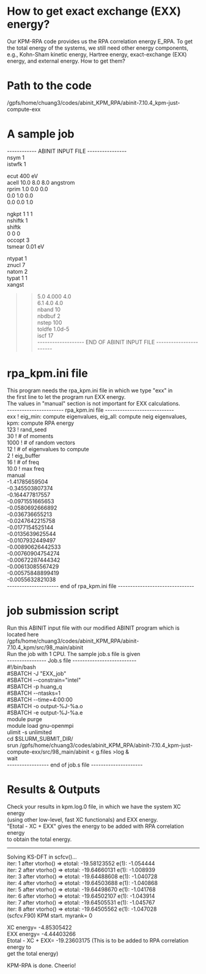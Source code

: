 How to get exact exchange (EXX) energy?
=======================================
Our KPM-RPA code provides us the RPA correlation energy E_RPA. 
To get the total energy of the systems, we still need other energy 
components, e.g., Kohn-Sham kinetic energy, Hartree energy, 
exact-exchange (EXX) energy, and external energy. How to get them? 


Path to the code 
================
/gpfs/home/chuang3/codes/abinit_KPM_RPA/abinit-7.10.4_kpm-just-compute-exx



A sample job
============
  
------------  ABINIT INPUT FILE  ----------------  
nsym 1  
istwfk 1  
  
ecut  400 eV  
acell 10.0 8.0 8.0 angstrom  
rprim
1.0 0.0 0.0  
0.0 1.0 0.0  
0.0 0.0 1.0  

ngkpt 1  1  1  
nshiftk 1   
shiftk  
0 0 0  
occopt 3  
tsmear 0.01 eV  
  
ntypat 1  
znucl  7  
natom  2  
typat 1 1  
xangst  
>>5.0   4.000   4.0  
>>6.1   4.0     4.0  
nband  10  
nbdbuf 2  
nstep   100  
toldfe  1.0d-5  
iscf  17  
------------------- END OF ABINIT INPUT FILE -----------------------  
  
  
  

rpa_kpm.ini file 
================
This program needs the rpa_kpm.ini file in which we type "exx" in  
the first line to let the program run EXX energy.  
The values in "manual" section is not important for EXX calculations.  
----------------------- rpa_kpm.ini file ----------------------------  
exx            ! eig_min: compute eigenvalues, eig_all: compute neig eigenvalues, kpm: compute RPA energy  
123            ! rand_seed  
30             ! # of moments  
1000           ! # of random vectors  
12             ! # of eigenvalues to compute  
2              ! eig_buffer  
16             ! # of freq  
10.0           ! max freq  
manual  
-1.41785659504  
-0.345503807374  
-0.164477817557  
-0.0971551665653  
-0.0580692666892  
-0.036736655213  
-0.0247642215758  
-0.0177154525144  
-0.0135639625544  
-0.0107932449497  
-0.00890626442533  
-0.00760904754274  
-0.00672287444342  
-0.00613085567429  
-0.00575848899419  
-0.0055632821038  
--------------------- end of rpa_kpm.ini file -------------------------------




job submission script 
=====================
Run this ABINIT input file with our modified ABINIT program which is located here  
/gpfs/home/chuang3/codes/abinit_KPM_RPA/abinit-7.10.4_kpm/src/98_main/abinit  
Run the job with 1 CPU. The sample job.s file is given  
---------------- Job.s file --------------------------  
#!/bin/bash  
#SBATCH -J "EXX_job"  
#SBATCH --constrain="intel"  
#SBATCH -p huang_q  
#SBATCH --ntasks=1  
#SBATCH --time=4:00:00  
#SBATCH -o output-%J-%a.o  
#SBATCH -e output-%J-%a.e  
module purge  
module load gnu-openmpi  
ulimit -s unlimited  
cd $SLURM_SUBMIT_DIR/  
srun /gpfs/home/chuang3/codes/abinit_KPM_RPA/abinit-7.10.4_kpm-just-compute-exx/src/98_main/abinit  < g.files >log &  
wait  
----------------- end of job.s file ---------------------  





Results & Outputs
=================

Check your results in kpm.log.0 file, in which we have the system XC energy  
(using other low-level, fast XC functionals) and EXX energy.  
"Etotal - XC + EXX" gives the energy to be added with RPA correlation energy  
to obtain the total energy.  
  
-------------------------------------------------------------------------------  
Solving KS-DFT in scfcv()...  
iter:   1   after vtorho() => etotal:     -19.58123552  e(1):   -1.054444  
iter:   2   after vtorho() => etotal:     -19.64660131  e(1):   -1.008939  
iter:   3   after vtorho() => etotal:     -19.64488608  e(1):   -1.040728  
iter:   4   after vtorho() => etotal:     -19.64503688  e(1):   -1.040868  
iter:   5   after vtorho() => etotal:     -19.64498670  e(1):   -1.041768  
iter:   6   after vtorho() => etotal:     -19.64502107  e(1):   -1.043914  
iter:   7   after vtorho() => etotal:     -19.64505531  e(1):   -1.045767  
iter:   8   after vtorho() => etotal:     -19.64505562  e(1):   -1.047028  
(scfcv.F90) KPM start. myrank=    0  
  
XC energy=       -4.85305422  
EXX energy=      -4.44403266  
Etotal - XC + EXX=    -19.23603175   (This is to be added to RPA correlation energy to  
                                      get the total energy)  
   
KPM-RPA is done. Cheerio!  
